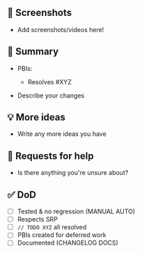 ## 📸 Screenshots

- Add screenshots/videos here!

## 📝 Summary

- PBIs:
  - Resolves #XYZ

- Describe your changes

## 💡 More ideas

- Write any more ideas you have

## 🙋 Requests for help

- Is there anything you're unsure about?

## ✅ DoD

- [ ] Tested & no regression (MANUAL AUTO)
- [ ] Respects SRP
- [ ] `// TODO XYZ` all resolved
- [ ] PBIs created for deferred work
- [ ] Documented (CHANGELOG DOCS)